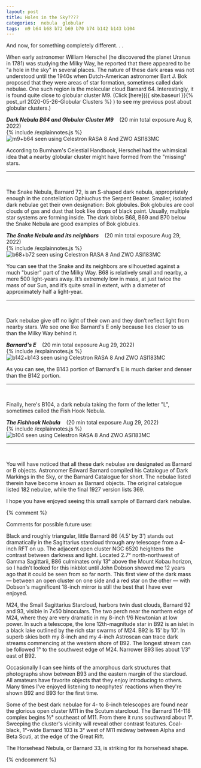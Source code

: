 ```yaml
---
layout: post
title: Holes in the Sky????
categories:  nebula  globular
tags:  m9 b64 b68 b72 b69 b70 b74 b142 b143 b104
---
```


And now, for something completely different. . .

When early astronomer William Herschel (he discovered the planet Uranus in 1781) was studying the Milky Way, he reported that there appeared to be "a hole in the sky" in several places. The nature of these dark areas was not understood until the 1940s when Dutch-American astronomer Bart J. Bok proposed that they were areas of star formation, sometimes called dark nebulae. One such region is the molecular cloud Barnard 64. 
Interestingly, it is found quite close to globular cluster M9. (Click [here]({{ site.baseurl }}{% post_url 2020-05-26-Globular Clusters %} ) to see my previous post about globular clusters.)

_**Dark Nebula B64 and Globular Cluster M9**_  &nbsp;&nbsp; (20 min total exposure Aug 8, 2022)<br>
{% include /explainnotes.js %}
<img src = "{{ site.baseurl }}/images/m9+b64_2022-08-12T22_07_40_Stack_16bits_203frames_1218s_bin25pc.jpg"
alt = "m9+b64 seen using Celestron RASA 8 And ZWO ASI183MC"
onmouseover = "this.src='{{ site.baseurl }}/images/m9+b64_2022-08-12t22_07_40_stack_16bits_203frames_1218s_bin25pc_notes.jpg'"
onmouseout = "this.src='{{ site.baseurl }}/images/m9+b64_2022-08-12T22_07_40_Stack_16bits_203frames_1218s_bin25pc.jpg'"
/><br>


According to Burnham's Celestial Handbook, Herschel had the whimsical idea that a nearby globular cluster might have formed from the "missing" stars.

-----
&nbsp;

 The Snake Nebula, Barnard 72, is an S-shaped dark nebula, appropriately enough in the constellation Ophiuchus the Serpent Bearer. 
 Smaller, isolated dark nebulae get their own designation: Bok globules. Bok globules are cool clouds of gas and dust that look like drops of black paint. Usually, multiple star systems are forming inside.
 The dark blobs B68, B69 and B70 below the Snake Nebula are good examples of Bok globules.


_**The Snake Nebula and its neighbors**_  &nbsp;&nbsp; (20 min total exposure Aug 29, 2022)<br>
{% include /explainnotes.js %}
<img src = "{{ site.baseurl }}/images/b68+b72_2022-08-29T21_43_09_Stack_16bits_120frames_1200s_bin25pc.jpg"
alt = "b68+b72 seen using Celestron RASA 8 And ZWO ASI183MC"
onmouseover = "this.src='{{ site.baseurl }}/images/b68+b72_2022-08-29t21_43_09_stack_16bits_120frames_1200s_bin25pc_notes.jpg'"
onmouseout = "this.src='{{ site.baseurl }}/images/b68+b72_2022-08-29T21_43_09_Stack_16bits_120frames_1200s_bin25pc.jpg'"
/><br>

You can see that the Snake and its neighbors are silhouetted against a much "busier" part of the Milky Way.
B68 is relatively small and nearby, a mere 500 light-years away. It’s extremely low in mass, at just twice the mass of our Sun,
and it’s quite small in extent, with a diameter of approximately half a light-year.

---
&nbsp;
 
Dark nebulae give off no light of their own and they don’t reflect light from nearby stars. We see one like Barnard's E only because  lies closer to us than the Milky Way behind it. 

_**Barnard's E**_  &nbsp;&nbsp; (20 min total exposure Aug 29, 2022)<br>
{% include /explainnotes.js %}
<img src = "{{ site.baseurl }}/images/b142+b143_2022-08-29T22_51_43_Stack_16bits_120frames_1200s_bin25pc.jpg"
alt = "b142+b143 seen using Celestron RASA 8 And ZWO ASI183MC"
onmouseover = "this.src='{{ site.baseurl }}/images/b142+b143_2022-08-29t22_51_43_stack_16bits_120frames_1200s_bin25pc_notes.jpg'"
onmouseout = "this.src='{{ site.baseurl }}/images/b142+b143_2022-08-29T22_51_43_Stack_16bits_120frames_1200s_bin25pc.jpg'"
/><br>


As you can see, the B143 portion of Barnard's E is much darker and denser than the B142 portion.

-------
 &nbsp;

Finally, here's B104, a dark nebula taking the form of the letter "L", sometimes called the Fish Hook Nebula.

_**The Fishhook Nebula**_  &nbsp;&nbsp; (20 min total exposure Aug 29, 2022)<br>
{% include /explainnotes.js %}
<img src = "{{ site.baseurl }}/images/b104_2022-08-29T22_13_49_Stack_16bits_120frames_1200s_bin35pc.jpg"
alt = "b104 seen using Celestron RASA 8 And ZWO ASI183MC"
onmouseover = "this.src='{{ site.baseurl }}/images/b104_2022-08-29t22_13_49_stack_16bits_120frames_1200s_bin35pc_notes.jpg'"
onmouseout = "this.src='{{ site.baseurl }}/images/b104_2022-08-29T22_13_49_Stack_16bits_120frames_1200s_bin35pc.jpg'"
/><br>

-----
&nbsp;

You will have noticed that all these dark nebulae are designated as Barnard or B objects.
Astronomer Edward  Barnard compiled his Catalogue of Dark Markings in the Sky, or the Barnard Catalogue for short. The nebulae listed therein have become known as Barnard objects. The original catalogue listed 182 nebulae, while the final 1927 version lists 369.

I hope you have enjoyed seeing this small sample of Barnard dark nebulae.

{% comment %}

Comments for possible future use:

Black and roughly triangular, little Barnard 86 (4.5' by 3') stands out dramatically in the Sagittarius starcloud through any telescope from a 4-inch RFT on up. The adjacent open cluster NGC 6520 heightens the contrast between darkness and light. Located 2.7° north-northwest of Gamma Sagittarii, B86 culminates only 13° above the Mount Kobau horizon, so I hadn't looked for this inkblot until John Dobson showed me 12 years ago that it could be seen from so far north. This first view of the dark mass — between an open cluster on one side and a red star on the other — with Dobson's magnificent 18-inch mirror is still the best that I have ever enjoyed.

M24, the Small Sagittarius Starcloud, harbors twin dust clouds, Barnard 92 and 93, visible in 7x50 binoculars. The two perch near the northern edge of M24, where they are very dramatic in my 8-inch f/6 Newtonian at low power. In such a telescope, the lone 12th-magnitude star in B92 is an islet in a black lake outlined by the rich star swarms of M24. B92 is 15' by 10'. In superb skies both my 8-inch and my 4-inch Astroscan can trace dark streams commencing at the western shore of B92. The longest stream can be followed 1° to the southwest edge of M24. Narrower B93 lies about 1/3° east of B92.

Occasionally I can see hints of the amorphous dark structures that photographs show between B93 and the eastern margin of the starcloud. All amateurs have favorite objects that they enjoy introducing to others. Many times I've enjoyed listening to neophytes' reactions when they're shown B92 and B93 for the first time.

Some of the best dark nebulae for 4- to 8-inch telescopes are found near the glorious open cluster M11 in the Scutum starcloud. The Barnard 114-118 complex begins ½° southeast of M11. From there it runs southward about 1°. Sweeping the cluster's vicinity will reveal other contrast features. Coal-black, 1°-wide Barnard 103 is 3° west of M11 midway between Alpha and Beta Scuti, at the edge of the Great Rift.

The Horsehead Nebula, or Barnard 33, is striking for its horsehead shape. 

{% endcomment %}